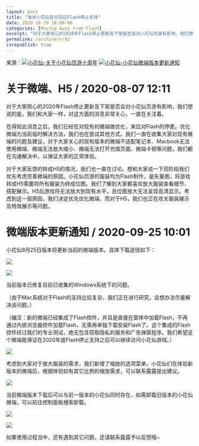 ```yaml
---
layout: post
title: "淘米小花仙官方回应Flash停止支持"
date: 2020-10-29 18:00:00
categories: [Moving Away from Flash]
excerpt: "对于大家担心的2020年Flash停止更新及下架是否会对小花仙页游有影响，我们想说的是，我们和大家一样，对这方面的消息非常关心，一直在关注着。（新的微端已经集成了Flash控件，并且是直接在窗体中加载Flash，不再通过内嵌浏览器控件加载Flash，无需再单独下载安装Flash了。这个集成的Flash控件经过我们的专业测试，绝无包含窃取隐私的服务和广告弹窗程序）"
permalink: /archivers/42
isrepublish: true
---
```


来源：[![小花仙-关于小花仙页游十周年](https://img.shields.io/badge/小花仙-关于小花仙页游十周年-brightgreen)](http://hua.61.com/news/18717.shtml) [![小花仙-小花仙微端版本更新通知](https://img.shields.io/badge/小花仙-小花仙微端版本更新通知-brightgreen)](http://hua.61.com/news/19003.shtml)

# 关于微端、H5 / 2020-08-07 12:11

对于大家担心的2020年Flash停止更新及下架是否会对小花仙页游有影响，我们想说的是，我们和大家一样，对这方面的消息非常关心，一直在关注着。

在得知此消息之后，我们已经在对现有的微端做优化，来应对Flash的停更。优化微端为当前临时解决方法，我们也在尝试其他方式。我们一直在收集大家对现有微端的问题及建议，对于大家关心的现有版本的微端不适配笔记本、Macbook无法使用微端、微端无法放大缩小、微端无法打开充值页面、微端卡顿等问题，我们都在沟通解决中，以保证大家的正常体验。

对于大家反馈的转成H5的情况，我们也一直在讨论。想和大家说一下现阶段我们优先考虑完善微端的原因。小花仙页游的服装均为Flash制作，是矢量图，将游戏转成H5需要将所有服装为转成位图。我们了解到大家都喜欢放大服装查看细节、搭配展示。H5后游戏将无法放大到现有水平，且位图放大无法呈现高清显示。考虑到这一层原因，我们决定优先优化微端，而对于H5，我们也正在攻关服装展示及特效展示等问题。


# 微端版本更新通知 / 2020-09-25 10:01

小花仙9月25日版本将更新当前的微端版本。具体下载途径如下：

![](https://img.2125.com/20200806/img/h02/h64/img202009251001400.png)

![](https://img.2125.com/20200806/img/h001/h31/img20200925100025fb3330.png)
 
当前版本已修复目前已收集的Windows系统下的问题。

（由于Mac系统对于Flash的支持比较复杂，我们正在进行研究，会想办法尽量解决该问题。）

（编注：新的微端已经集成了Flash控件，并且是直接在窗体中加载Flash，不再通过内嵌浏览器控件加载Flash，无需再单独下载安装Flash了。这个集成的Flash控件经过我们的专业测试，绝无包含窃取隐私的服务和广告弹窗程序。我们希望这个微端能保证在2020年底Flash停止支持之后可以继续访问小花仙游戏。）

![](https://img.2125.com/20200806/img/h02/h64/img202009251001402.png)

考虑到大家对于放大服装的需求，我们新增了缩放的选项菜单。小花仙们在体验新版本的微端后，根据体验如有其它比例的缩放需求，可以联系露露提出建议。

![](https://img.2125.com/20200806/img/h02/h64/img202009251001403.png)

当前微端版本下载后可以与前一版本的小花仙同时存在，如需卸载旧版本的小花仙微端，可以前往控制面板搜索卸载。

![](https://img.2125.com/20200806/img/h001/h31/img20200925100124821780.png)

![](https://img.2125.com/20200806/img/h001/h31/img20200925100125f12470.png)

如果使用过程当中，还有遇到其它问题，还请联系露露予以反馈哦~
